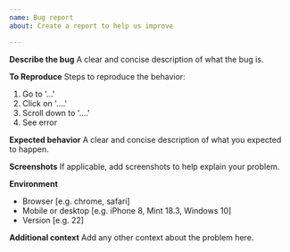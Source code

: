 ```yaml
---
name: Bug report
about: Create a report to help us improve

---
```


**Describe the bug**
A clear and concise description of what the bug is.

**To Reproduce**
Steps to reproduce the behavior:
1. Go to '...'
2. Click on '....'
3. Scroll down to '....'
4. See error

**Expected behavior**
A clear and concise description of what you expected to happen.

**Screenshots**
If applicable, add screenshots to help explain your problem.

**Environment**
 - Browser [e.g. chrome, safari]
 - Mobile or desktop [e.g. iPhone 8, Mint 18.3, Windows 10]
 - Version [e.g. 22]

**Additional context**
Add any other context about the problem here.
